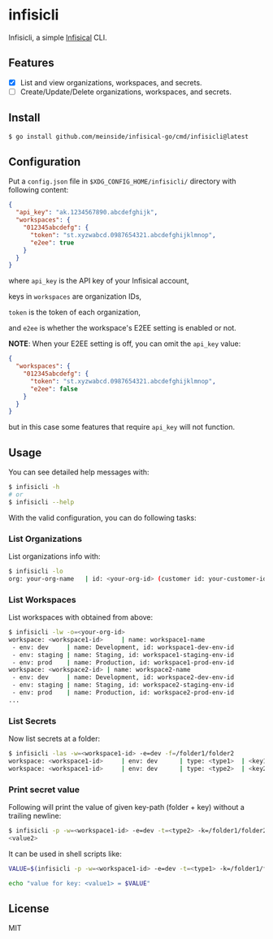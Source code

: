 # infisicli

Infisicli, a simple [Infisical](https://infisical.com/) CLI.

## Features

- [X] List and view organizations, workspaces, and secrets.
- [ ] Create/Update/Delete organizations, workspaces, and secrets.

## Install

```bash
$ go install github.com/meinside/infisical-go/cmd/infisicli@latest
```

## Configuration

Put a `config.json` file in `$XDG_CONFIG_HOME/infisicli/` directory with following content:

```json
{
  "api_key": "ak.1234567890.abcdefghijk",
  "workspaces": {
    "012345abcdefg": {
      "token": "st.xyzwabcd.0987654321.abcdefghijklmnop",
      "e2ee": true
    }
  }
}
```

where `api_key` is the API key of your Infisical account,

keys in `workspaces` are organization IDs,

`token` is the token of each organization,

and `e2ee` is whether the workspace's E2EE setting is enabled or not.


**NOTE**: When your E2EE setting is off, you can omit the `api_key` value:

```json
{
  "workspaces": {
    "012345abcdefg": {
      "token": "st.xyzwabcd.0987654321.abcdefghijklmnop",
      "e2ee": false
    }
  }
}
```

but in this case some features that require `api_key` will not function.

## Usage

You can see detailed help messages with:

```bash
$ infisicli -h
# or
$ infisicli --help
```

With the valid configuration, you can do following tasks:

### List Organizations

List organizations info with:

```bash
$ infisicli -lo
org: your-org-name   | id: <your-org-id> (customer id: your-customer-id)
```

### List Workspaces

List workspaces with <your-org-id> obtained from above:

```bash
$ infisicli -lw -o=<your-org-id>
workspace: <workspace1-id>     | name: workspace1-name
 - env: dev     | name: Development, id: workspace1-dev-env-id
 - env: staging | name: Staging, id: workspace1-staging-env-id
 - env: prod    | name: Production, id: workspace1-prod-env-id
workspace: <workspace2-id> | name: workspace2-name
 - env: dev     | name: Development, id: workspace2-dev-env-id
 - env: staging | name: Staging, id: workspace2-staging-env-id
 - env: prod    | name: Production, id: workspace2-prod-env-id
...
```

### List Secrets

Now list secrets at a folder:

```bash
$ infisicli -las -w=<workspace1-id> -e=dev -f=/folder1/folder2
workspace: <workspace1-id>     | env: dev      | type: <type1>  | <key1> = <value2>
workspace: <workspace1-id>     | env: dev      | type: <type2>  | <key2> = <value2>
```

### Print secret value

Following will print the value of given key-path (folder + key) without a trailing newline:

```bash
$ infisicli -p -w=<workspace1-id> -e=dev -t=<type2> -k=/folder1/folder2/<value2>
<value2>
```

It can be used in shell scripts like:

```bash
VALUE=$(infisicli -p -w=<workspace1-id> -e=dev -t=<type1> -k=/folder1/folder2/<value1>)

echo "value for key: <value1> = $VALUE"
```

## License

MIT

